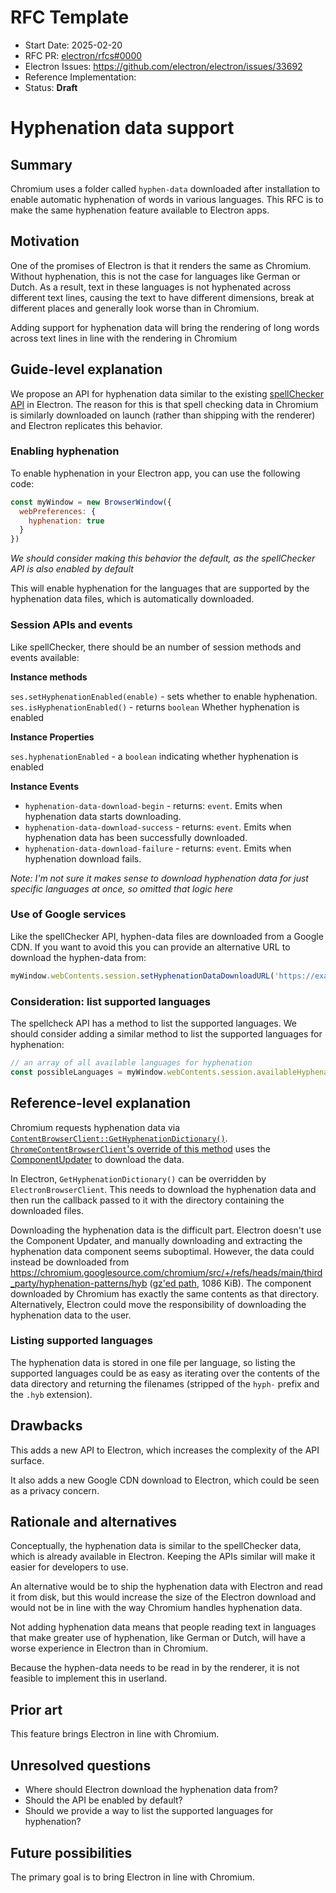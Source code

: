 # RFC Template

- Start Date: 2025-02-20
- RFC PR: [electron/rfcs#0000](https://github.com/electron/rfcs/pull/0000)
- Electron Issues: https://github.com/electron/electron/issues/33692
- Reference Implementation: 
- Status: **Draft**

# Hyphenation data support

## Summary

Chromium uses a folder called `hyphen-data` downloaded after installation to enable automatic hyphenation of words in various 
languages. This RFC is to make the same hyphenation feature available to Electron apps.

## Motivation

One of the promises of Electron is that it renders the same as Chromium. Without hyphenation, this is not the case for 
languages like German or Dutch. As a result, text in these languages is not hyphenated across different text lines, 
causing the text to have different dimensions, break at different places and generally look worse than in Chromium.

Adding support for hyphenation data will bring the rendering of long words across text lines in line with the rendering 
in Chromium

## Guide-level explanation

We propose an API for hyphenation data similar to the existing [spellChecker API](https://www.electronjs.org/docs/latest/tutorial/spellchecker) in Electron. The reason for this is that spell checking data in Chromium is similarly downloaded on launch (rather than shipping with the renderer) and Electron replicates this behavior.

### Enabling hyphenation

To enable hyphenation in your Electron app, you can use the following code:

```javascript
const myWindow = new BrowserWindow({
  webPreferences: {
    hyphenation: true
  }
})
```
_We should consider making this behavior the default, as the spellChecker API is also enabled by default_

This will enable hyphenation for the languages that are supported by the hyphenation data files, which is automatically downloaded.

### Session APIs and events

Like spellChecker, there should be an number of session methods and events available:

**Instance methods**

`ses.setHyphenationEnabled(enable)` - sets whether to enable hyphenation.
`ses.isHyphenationEnabled()` - returns `boolean` Whether hyphenation is enabled

**Instance Properties**

`ses.hyphenationEnabled` - a `boolean` indicating whether hyphenation is enabled

**Instance Events**

- `hyphenation-data-download-begin` - returns: `event`. Emits when hyphenation data starts downloading.
- `hyphenation-data-download-success` - returns: `event`. Emits when hyphenation data has been successfully downloaded.
- `hyphenation-data-download-failure` - returns: `event`. Emits when hyphenation download fails.

_Note: I'm not sure it makes sense to download hyphenation data for just specific languages at once, so omitted that logic here_

### Use of Google services

Like the spellChecker API, hyphen-data files are downloaded from a Google CDN. If you want to avoid this you can provide an alternative URL to download the hyphen-data from: 
```javascript
myWindow.webContents.session.setHyphenationDataDownloadURL('https://example.com/hyphen-data/')
```


### Consideration: list supported languages

The spellcheck API has a method to list the supported languages. We should consider adding a similar method to list the supported languages for hyphenation:

```js
// an array of all available languages for hyphenation
const possibleLanguages = myWindow.webContents.session.availableHyphenationLanguages
```
 
## Reference-level explanation
<!-- This is the technical portion of the RFC. Explain the design in sufficient detail that:

- Its interaction with other features is clear.
- It is reasonably clear how the feature would be implemented.
- Corner cases are dissected by example.
- Any new dependencies on Chromium code are outlined. 

The section should return to the examples given in the previous section, and explain more fully how
the detailed proposal makes those examples work.

-->

Chromium requests hyphenation data via [`ContentBrowserClient::GetHyphenationDictionary()`](https://source.chromium.org/chromium/chromium/src/+/main:content/public/browser/content_browser_client.h;l=2818;drc=b0423977b6ed86291838e90231b036b68784aae3). [`ChromeContentBrowserClient`'s override of this method](https://source.chromium.org/chromium/chromium/src/+/main:chrome/browser/chrome_content_browser_client.cc;l=8168;drc=f667feb8a5c6f227b49328ce78a062acc4f81187) uses the [ComponentUpdater](https://source.chromium.org/chromium/chromium/src/+/main:components/component_updater/README.md) to download the data.

In Electron, `GetHyphenationDictionary()` can be overridden by `ElectronBrowserClient`. This needs to download the hyphenation data and then run the callback passed to it with the directory containing the downloaded files.

Downloading the hyphenation data is the difficult part. Electron doesn't use the Component Updater, and manually downloading and extracting the hyphenation data component seems suboptimal. However, the data could instead be downloaded from <https://chromium.googlesource.com/chromium/src/+/refs/heads/main/third_party/hyphenation-patterns/hyb> ([gz'ed path](https://chromium.googlesource.com/chromium/src/+archive/refs/heads/main/third_party/hyphenation-patterns/hyb.tar.gz), 1086 KiB). The component downloaded by Chromium has exactly the same contents as that directory. Alternatively, Electron could move the responsibility of downloading the hyphenation data to the user.

### Listing supported languages

The hyphenation data is stored in one file per language, so listing the supported languages could be as easy as iterating over the contents of the data directory and returning the filenames (stripped of the `hyph-` prefix and the `.hyb` extension).

## Drawbacks

This adds a new API to Electron, which increases the complexity of the API surface. 

It also adds a new Google CDN download to Electron, which could be seen as a privacy concern.

## Rationale and alternatives

Conceptually, the hyphenation data is similar to the spellChecker data, which is already available in Electron. Keeping the APIs similar will make it easier for developers to use. 

An alternative would be to ship the hyphenation data with Electron and read it from disk, but this would increase the size of the Electron download and would not be in line with the way Chromium handles hyphenation data.

Not adding hyphenation data means that people reading text in languages that make greater use of hyphenation, like German or Dutch, will have a worse experience in Electron than in Chromium.

Because the hyphen-data needs to be read in by the renderer, it is not feasible to implement this in userland.

## Prior art

This feature brings Electron in line with Chromium.

## Unresolved questions

- Where should Electron download the hyphenation data from?
- Should the API be enabled by default?
- Should we provide a way to list the supported languages for hyphenation?

## Future possibilities

The primary goal is to bring Electron in line with Chromium. 
